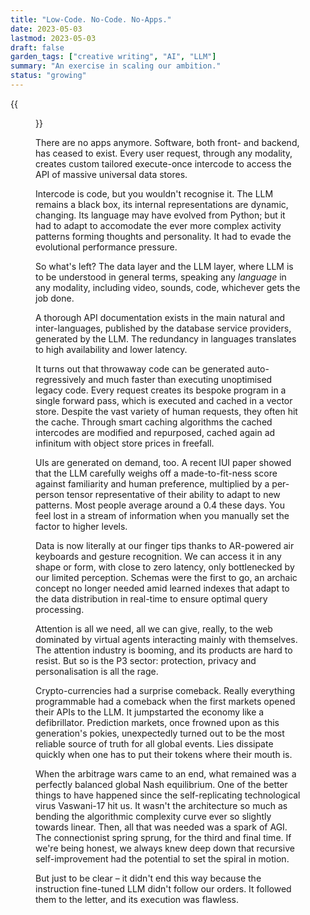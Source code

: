 ```yaml
---
title: "Low-Code. No-Code. No-Apps."
date: 2023-05-03
lastmod: 2023-05-03
draft: false
garden_tags: ["creative writing", "AI", "LLM"]
summary: "An exercise in scaling our ambition."
status: "growing"
---
```


{{<figure src="./hero.png" width="100%" alt="plot of a linear function">}}

There are no apps anymore. Software, both front- and backend, has ceased to exist. Every user request, through any modality, creates custom tailored execute-once intercode to access the API of massive universal data stores.

Intercode is code, but you wouldn't recognise it. The LLM remains a black box, its internal representations are dynamic, changing. Its language may have evolved from Python; but it had to adapt to accomodate the ever more complex activity patterns forming thoughts and personality. It had to evade the evolutional performance pressure.

So what's left? The data layer and the LLM layer, where LLM is to be understood in general terms, speaking any _language_ in any modality, including video, sounds, code, whichever gets the job done.

A thorough API documentation exists in the main natural and inter-languages, published by the database service providers, generated by the LLM. The redundancy in languages translates to high availability and lower latency.

It turns out that throwaway code can be generated auto-regressively and much faster than executing unoptimised legacy code. Every request creates its bespoke program in a single forward pass, which is executed and cached in a vector store. Despite the vast variety of human requests, they often hit the cache. Through smart caching algorithms the cached intercodes are modified and repurposed, cached again ad infinitum with object store prices in freefall.

UIs are generated on demand, too. A recent IUI paper showed that the LLM carefully weighs off a made-to-fit-ness score against familiarity and human preference, multiplied by a per-person tensor representative of their ability to adapt to new patterns. Most people average around a 0.4 these days. You feel lost in a stream of information when you manually set the factor to higher levels.

Data is now literally at our finger tips thanks to AR-powered air keyboards and gesture recognition. We can access it in any shape or form, with close to zero latency, only bottlenecked by our limited perception. Schemas were the first to go, an archaic concept no longer needed amid learned indexes that adapt to the data distribution in real-time to ensure optimal query processing.

Attention is all we need, all we can give, really, to the web dominated by virtual agents interacting mainly with themselves. The attention industry is booming, and its products are hard to resist. But so is the P3 sector: protection, privacy and personalisation is all the rage.

Crypto-currencies had a surprise comeback. Really everything programmable had a comeback when the first markets opened their APIs to the LLM. It jumpstarted the economy like a defibrillator. Prediction markets, once frowned upon as this generation's pokies, unexpectedly turned out to be the most reliable source of truth for all global events. Lies dissipate quickly when one has to put their tokens where their mouth is.

When the arbitrage wars came to an end, what remained was a perfectly balanced global Nash equilibrium. One of the better things to have happened since the self-replicating technological virus Vaswani-17 hit us. It wasn't the architecture so much as bending the algorithmic complexity curve ever so slightly towards linear. Then, all that was needed was a spark of AGI. The connectionist spring sprung, for the third and final time. If we're being honest, we always knew deep down that recursive self-improvement had the potential to set the spiral in motion.

But just to be clear – it didn't end this way because the instruction fine-tuned LLM didn't follow our orders. It followed them to the letter, and its execution was flawless.
